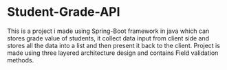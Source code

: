 # Student-Grade-API
This is a project i made using Spring-Boot framework in java which can stores grade value of students, it collect data input from client side and stores all the data into a list and then present it back to the client. Project is made using three layered architecture design and contains Field validation methods.
